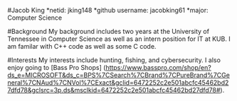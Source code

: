 #Jacob King
	*netid: jking148
	*github username: jacobking61
	*major: Computer Science

#Background
	My background includes two years at the University of Tennessee in Computer Science as well as an intern position for IT at KUB. I am familar with C++ code as well as some C code.

#Interests
	My interests include hunting, fishing, and cybersecurity. I also enjoy going to [Bass Pro Shops] (https://www.basspro.com/shop/en?ds_e=MICROSOFT&ds_c=BPS%7CSearch%7CBrand%7CPureBrand%7CGeneral%7CNAud%7CNVol%7CExact&gclid=6472252c2e501abcfc45462bd27dfd78&gclsrc=3p.ds&msclkid=6472252c2e501abcfc45462bd27dfd78#). 
